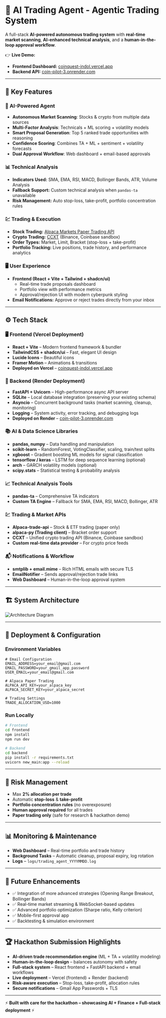 # 🧠 AI Trading Agent - Agentic Trading System  

A full-stack **AI-powered autonomous trading system** with **real-time market scanning**, **AI-enhanced technical analysis**, and a **human-in-the-loop approval workflow**.  

👉 **Live Demo:**  
- **Frontend Dashboard:** [coinquest-indol.vercel.app](https://coinquest-indol.vercel.app/)  
- **Backend API:** [coin-pilot-3.onrender.com](https://coin-pilot-3.onrender.com)  

---

## 🚀 Key Features  

### 🤖 AI-Powered Agent  
- **Autonomous Market Scanning**: Stocks & crypto from multiple data sources  
- **Multi-Factor Analysis**: Technicals + ML scoring + volatility models  
- **Smart Proposal Generation**: Top 5 ranked trade opportunities with reasoning  
- **Confidence Scoring**: Combines TA + ML + sentiment + volatility forecasts  
- **Dual Approval Workflow**: Web dashboard + email-based approvals  

### 📊 Technical Analysis  
- **Indicators Used:** SMA, EMA, RSI, MACD, Bollinger Bands, ATR, Volume Analysis  
- **Fallback Support:** Custom technical analysis when `pandas-ta` unavailable  
- **Risk Management:** Auto stop-loss, take-profit, portfolio concentration rules  

### 💹 Trading & Execution  
- **Stock Trading:** [Alpaca Markets Paper Trading API](https://alpaca.markets)  
- **Crypto Trading:** [CCXT](https://github.com/ccxt/ccxt) (Binance, Coinbase sandbox)  
- **Order Types:** Market, Limit, Bracket (stop-loss + take-profit)  
- **Portfolio Tracking:** Live positions, trade history, and performance analytics  

### 🖥️ User Experience  
- **Frontend (React + Vite + Tailwind + shadcn/ui)**  
  - Real-time trade proposals dashboard  
  - Portfolio view with performance metrics  
  - Approval/rejection UI with modern cyberpunk styling  
- **Email Notifications:** Approve or reject trades directly from your inbox  

---

## ⚙️ Tech Stack  

### 🖥️ Frontend (Vercel Deployment)  
- **React + Vite** – Modern frontend framework & bundler  
- **TailwindCSS + shadcn/ui** – Fast, elegant UI design  
- **Lucide Icons** – Beautiful icons  
- **Framer Motion** – Animations & transitions  
- **Deployed on Vercel** – [coinquest-indol.vercel.app](https://coinquest-indol.vercel.app/)  

### 🧩 Backend (Render Deployment)  
- **FastAPI + Uvicorn** – High-performance async API server  
- **SQLite** – Local database integration (preserving your existing schema)  
- **Asyncio** – Concurrent background tasks (market scanning, cleanup, monitoring)  
- **Logging** – System activity, error tracking, and debugging logs  
- **Deployed on Render** – [coin-pilot-3.onrender.com](https://coin-pilot-3.onrender.com)  

### 📚 AI & Data Science Libraries  
- **pandas, numpy** – Data handling and manipulation  
- **scikit-learn** – RandomForest, VotingClassifier, scaling, train/test splits  
- **xgboost** – Gradient boosting ML models for signal classification  
- **tensorflow / keras** – LSTM for deep sequence learning (optional)  
- **arch** – GARCH volatility models (optional)  
- **scipy.stats** – Statistical testing & probability analysis  

### 📈 Technical Analysis Tools  
- **pandas-ta** – Comprehensive TA indicators  
- **Custom TA Engine** – Fallback for SMA, EMA, RSI, MACD, Bollinger, ATR  

### 💹 Trading & Market APIs  
- **Alpaca-trade-api** – Stock & ETF trading (paper only)  
- **alpaca-py (Trading client)** – Bracket order support  
- **CCXT** – Unified crypto trading API (Binance, Coinbase sandbox)  
- **Custom real-time data provider** – For crypto price feeds  

### 📬 Notifications & Workflow  
- **smtplib + email.mime** – Rich HTML emails with secure TLS  
- **EmailNotifier** – Sends approval/rejection trade links  
- **Web Dashboard** – Human-in-the-loop approval system  

---

## 🏗️ System Architecture  

![Architecture Diagram](ai_trading_agent_architecture.png)  

---

## 🔧 Deployment & Configuration  

### Environment Variables  
```env
# Email Configuration
EMAIL_ADDRESS=your_email@gmail.com
EMAIL_PASSWORD=your_gmail_app_password
USER_EMAIL=your_email@gmail.com

# Alpaca Paper Trading
ALPACA_API_KEY=your_alpaca_key
ALPACA_SECRET_KEY=your_alpaca_secret

# Trading Settings
TRADE_ALLOCATION_USD=1000
```

### Run Locally  
```bash
# Frontend
cd frontend
npm install
npm run dev

# Backend
cd backend
pip install -r requirements.txt
uvicorn new_main:app --reload
```

---

## 🔐 Risk Management  

- Max **2% allocation per trade**  
- Automatic **stop-loss** & **take-profit**  
- **Portfolio concentration rules** (no overexposure)  
- **Human approval required** for all trades  
- **Paper trading only** (safe for research & hackathon demo)  

---

## 📊 Monitoring & Maintenance  

- **Web Dashboard** – Real-time portfolio and trade history  
- **Background Tasks** – Automatic cleanup, proposal expiry, log rotation  
- **Logs** – `logs/trading_agent_YYYYMMDD.log`  

---

## 🚀 Future Enhancements  

- ✅ Integration of more advanced strategies (Opening Range Breakout, Bollinger Bands)  
- ✅ Real-time market streaming & WebSocket-based updates  
- ✅ Advanced portfolio optimization (Sharpe ratio, Kelly criterion)  
- ✅ Mobile-first approval app  
- ✅ Backtesting & simulation environment  

---

## 🏆 Hackathon Submission Highlights  

- **AI-driven trade recommendation engine** (ML + TA + volatility modeling)  
- **Human-in-the-loop design** – balances autonomy with safety  
- **Full-stack system** – React frontend + FastAPI backend + email workflows  
- **Live deployment** – Vercel (frontend) + Render (backend)  
- **Risk-aware execution** – Stop-loss, take-profit, allocation rules  
- **Secure notifications** – Gmail App Passwords + TLS  

---

⚡ **Built with care for the hackathon – showcasing AI + Finance + Full-stack deployment** ⚡  
